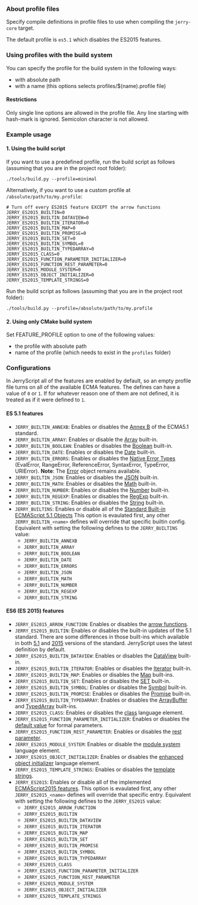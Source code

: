 ### About profile files

Specify compile definitions in profile files to use when compiling the `jerry-core` target.

The default profile is ``es5.1`` which disables the ES2015 features.

### Using profiles with the build system

You can specify the profile for the build system in the following ways:
  * with absolute path
  * with a name (this options selects profiles/$(name).profile file)

#### Restrictions
Only single line options are allowed in the profile file. Any line starting with hash-mark is ignored. Semicolon character is not allowed.


### Example usage

#### 1. Using the build script

If you want to use a predefined profile, run the build script as follows
(assuming that you are in the project root folder):

```
./tools/build.py --profile=minimal
```

Alternatively, if you want to use a custom profile at
`/absolute/path/to/my.profile`:

```
# Turn off every ES2015 feature EXCEPT the arrow functions
JERRY_ES2015_BUILTIN=0
JERRY_ES2015_BUILTIN_DATAVIEW=0
JERRY_ES2015_BUILTIN_ITERATOR=0
JERRY_ES2015_BUILTIN_MAP=0
JERRY_ES2015_BUILTIN_PROMISE=0
JERRY_ES2015_BUILTIN_SET=0
JERRY_ES2015_BUILTIN_SYMBOL=0
JERRY_ES2015_BUILTIN_TYPEDARRAY=0
JERRY_ES2015_CLASS=0
JERRY_ES2015_FUNCTION_PARAMETER_INITIALIZER=0
JERRY_ES2015_FUNCTION_REST_PARAMETER=0
JERRY_ES2015_MODULE_SYSTEM=0
JERRY_ES2015_OBJECT_INITIALIZER=0
JERRY_ES2015_TEMPLATE_STRINGS=0
```

Run the build script as follows (assuming that you are in the project root
folder):

```
./tools/build.py --profile=/absolute/path/to/my.profile
```


#### 2. Using only CMake build system

Set FEATURE_PROFILE option to one of the following values:
* the profile with absolute path
* name of the profile (which needs to exist in the `profiles` folder)


### Configurations

In JerryScript all of the features are enabled by default, so an empty profile file turns on all of the available ECMA features.
The defines can have a value of `0` or `1`. If for whatever reason one of them are not defined, it is treated as if it were
defined to `1`.

#### ES 5.1 features

* `JERRY_BUILTIN_ANNEXB`:
  Enables or disables the [Annex B](http://www.ecma-international.org/ecma-262/5.1/index.html#sec-B) of the ECMA5.1 standard.
* `JERRY_BUILTIN_ARRAY`:
  Enables or disable the [Array](http://www.ecma-international.org/ecma-262/5.1/index.html#sec-15.4) built-in.
* `JERRY_BUILTIN_BOOLEAN`:
  Enables or disables the [Boolean](http://www.ecma-international.org/ecma-262/5.1/index.html#sec-15.6) built-in.
* `JERRY_BUILTIN_DATE`:
  Enables or disables the [Date](http://www.ecma-international.org/ecma-262/5.1/index.html#sec-15.9) built-in.
* `JERRY_BUILTIN_ERRORS`:
  Enables or disables the [Native Error Types](http://www.ecma-international.org/ecma-262/5.1/index.html#sec-15.11.6) (EvalError, RangeError, ReferenceError, SyntaxError, TypeError, URIError).
  **Note**: The [Error](http://www.ecma-international.org/ecma-262/5.1/index.html#sec-15.11.2) object remains available.
* `JERRY_BUILTIN_JSON`:
  Enables or disables the [JSON](http://www.ecma-international.org/ecma-262/5.1/index.html#sec-15.12) built-in.
* `JERRY_BUILTIN_MATH`:
  Enables or disables the [Math](http://www.ecma-international.org/ecma-262/5.1/index.html#sec-15.8) built-in.
* `JERRY_BUILTIN_NUMBER`:
  Enables or disables the [Number](http://www.ecma-international.org/ecma-262/5.1/index.html#sec-15.7) built-in.
* `JERRY_BUILTIN_REGEXP`:
  Enables or disables the [RegExp](http://www.ecma-international.org/ecma-262/5.1/index.html#sec-15.10) built-in.
* `JERRY_BUILTIN_STRING`:
  Enables or disables the [String](http://www.ecma-international.org/ecma-262/5.1/index.html#sec-15.5) built-in.
* `JERRY_BUILTINS`:
  Enables or disable all of the [Standard Built-in ECMAScript 5.1 Objects](http://www.ecma-international.org/ecma-262/5.1/index.html#sec-15)
  This option is evaulated first, any other `JERRY_BUILTIN_<name>` defines will override that specific builtin config.
  Equivalent with setting the following defines to the `JERRY_BUILTINS` value:
    * `JERRY_BUILTIN_ANNEXB`
    * `JERRY_BUILTIN_ARRAY`
    * `JERRY_BUILTIN_BOOLEAN`
    * `JERRY_BUILTIN_DATE`
    * `JERRY_BUILTIN_ERRORS`
    * `JERRY_BUILTIN_JSON`
    * `JERRY_BUILTIN_MATH`
    * `JERRY_BUILTIN_NUMBER`
    * `JERRY_BUILTIN_REGEXP`
    * `JERRY_BUILTIN_STRING`

#### ES6 (ES 2015) features

* `JERRY_ES2015_ARROW_FUNCTION`:
  Enables or disables the [arrow functions](http://www.ecma-international.org/ecma-262/6.0/#sec-arrow-function-definitions).
* `JERRY_ES2015_BUILTIN`:
  Enables or disables the built-in updates of the 5.1 standard. There are some differences in those built-ins which available in both [5.1](http://www.ecma-international.org/ecma-262/5.1/) and [2015](http://www.ecma-international.org/ecma-262/6.0/) versions of the standard. JerryScript uses the latest definition by default.
* `JERRY_ES2015_BUILTIN_DATAVIEW`:
  Enables or disables the [DataView](https://www.ecma-international.org/ecma-262/6.0/#sec-dataview-objects) built-in.
* `JERRY_ES2015_BUILTIN_ITERATOR`:
  Enables or disables the [Iterator](https://www.ecma-international.org/ecma-262/6.0/#sec-iterator-interface) built-in.
* `JERRY_ES2015_BUILTIN_MAP`:
  Enables or disables the [Map](http://www.ecma-international.org/ecma-262/6.0/#sec-keyed-collection) built-ins.
* `JERRY_ES2015_BUILTIN_SET`:
  Enables or disables the [SET](https://www.ecma-international.org/ecma-262/6.0/#sec-set-objects) built-in.
* `JERRY_ES2015_BUILTIN_SYMBOL`:
  Enables or disables the [Symbol](https://www.ecma-international.org/ecma-262/6.0/#sec-symbol-objects) built-in.
* `JERRY_ES2015_BUILTIN_PROMISE`:
  Enables or disables the [Promise](http://www.ecma-international.org/ecma-262/6.0/#sec-promise-objects) built-in.
* `JERRY_ES2015_BUILTIN_TYPEDARRAY`:
  Enables or disables the [ArrayBuffer](http://www.ecma-international.org/ecma-262/6.0/#sec-arraybuffer-objects) and [TypedArray](http://www.ecma-international.org/ecma-262/6.0/#sec-typedarray-objects) built-ins.
* `JERRY_ES2015_CLASS`:
  Enables or disables the [class](https://www.ecma-international.org/ecma-262/6.0/#sec-class-definitions) language element.
* `JERRY_ES2015_FUNCTION_PARAMETER_INITIALIZER`:
  Enables or disables the [default value](http://www.ecma-international.org/ecma-262/6.0/#sec-function-definitions) for formal parameters.
* `JERRY_ES2015_FUNCTION_REST_PARAMETER`:
  Enables or disables the [rest parameter](http://www.ecma-international.org/ecma-262/6.0/#sec-function-definitions).
* `JERRY_ES2015_MODULE_SYSTEM`:
  Enables or disable the [module system](http://www.ecma-international.org/ecma-262/6.0/#sec-modules) language element.
* `JERRY_ES2015_OBJECT_INITIALIZER`:
  Enables or disables the [enhanced object initializer](http://www.ecma-international.org/ecma-262/6.0/#sec-object-initializer) language element.
* `JERRY_ES2015_TEMPLATE_STRINGS`:
  Enables or disables the [template strings](http://www.ecma-international.org/ecma-262/6.0/#sec-static-semantics-templatestrings).
* `JERRY_ES2015`: Enables or disable all of the implemented [ECMAScript2015 features](http://www.ecma-international.org/ecma-262/6.0/).
  This option is evaulated first, any other `JERRY_ES2015_<name>` defines will override that specific entry.
  Equivalent with setting the following defines to the `JERRY_ES2015` value:
    * `JERRY_ES2015_ARROW_FUNCTION`
    * `JERRY_ES2015_BUILTIN`
    * `JERRY_ES2015_BUILTIN_DATAVIEW`
    * `JERRY_ES2015_BUILTIN_ITERATOR`
    * `JERRY_ES2015_BUILTIN_MAP`
    * `JERRY_ES2015_BUILTIN_SET`
    * `JERRY_ES2015_BUILTIN_PROMISE`
    * `JERRY_ES2015_BUILTIN_SYMBOL`
    * `JERRY_ES2015_BUILTIN_TYPEDARRAY`
    * `JERRY_ES2015_CLASS`
    * `JERRY_ES2015_FUNCTION_PARAMETER_INITIALIZER`
    * `JERRY_ES2015_FUNCTION_REST_PARAMETER`
    * `JERRY_ES2015_MODULE_SYSTEM`
    * `JERRY_ES2015_OBJECT_INITIALIZER`
    * `JERRY_ES2015_TEMPLATE_STRINGS`
